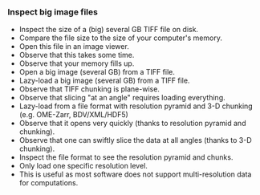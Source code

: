 ### Inspect big image files
- Inspect the size of a (big) several GB TIFF file on disk.
- Compare the file size to the size of your computer's memory.
- Open this file in an image viewer.
- Observe that this takes some time.
- Observe that your memory fills up.
- Open a big image (several GB) from a TIFF file.
- Lazy-load a big image (several GB) from a TIFF file.
- Observe that TIFF chunking is plane-wise.
- Observe that slicing "at an angle" requires loading everything.
- Lazy-load from a file format with resolution pyramid and 3-D chunking (e.g. OME-Zarr, BDV/XML/HDF5)
- Observe that it opens very quickly (thanks to resolution pyramid and chunking).
- Observe that one can swiftly slice the data at all angles (thanks to 3-D chunking).
- Inspect the file format to see the resolution pyramid and chunks.
- Only load one specific resolution level.
- This is useful as most software does not support multi-resolution data for computations.

